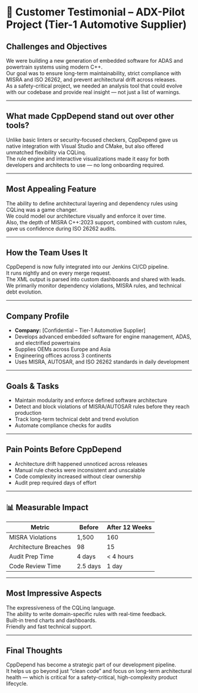 # 🚗 Customer Testimonial – ADX-Pilot Project (Tier-1 Automotive Supplier)

## Challenges and Objectives

We were building a new generation of embedded software for ADAS and powertrain systems using modern C++.  
Our goal was to ensure long-term maintainability, strict compliance with MISRA and ISO 26262, and prevent architectural drift across releases.  
As a safety-critical project, we needed an analysis tool that could evolve with our codebase and provide real insight — not just a list of warnings.

---

## What made CppDepend stand out over other tools?

Unlike basic linters or security-focused checkers, CppDepend gave us native integration with Visual Studio and CMake, but also offered unmatched flexibility via CQLinq.  
The rule engine and interactive visualizations made it easy for both developers and architects to use — no long onboarding required.

---

## Most Appealing Feature

The ability to define architectural layering and dependency rules using CQLinq was a game changer.  
We could model our architecture visually and enforce it over time.  
Also, the depth of MISRA C++:2023 support, combined with custom rules, gave us confidence during ISO 26262 audits.

---

## How the Team Uses It

CppDepend is now fully integrated into our Jenkins CI/CD pipeline.  
It runs nightly and on every merge request.  
The XML output is parsed into custom dashboards and shared with leads.  
We primarily monitor dependency violations, MISRA rules, and technical debt evolution.

---

## Company Profile

- **Company:** [Confidential – Tier-1 Automotive Supplier]  
- Develops advanced embedded software for engine management, ADAS, and electrified powertrains  
- Supplies OEMs across Europe and Asia  
- Engineering offices across 3 continents  
- Uses MISRA, AUTOSAR, and ISO 26262 standards in daily development

---

## Goals & Tasks

- Maintain modularity and enforce defined software architecture  
- Detect and block violations of MISRA/AUTOSAR rules before they reach production  
- Track long-term technical debt and trend evolution  
- Automate compliance checks for audits

---

## Pain Points Before CppDepend

- Architecture drift happened unnoticed across releases  
- Manual rule checks were inconsistent and unscalable  
- Code complexity increased without clear ownership  
- Audit prep required days of effort

---

## 📊 Measurable Impact

| Metric                  | Before   | After 12 Weeks |
|-------------------------|----------|----------------|
| MISRA Violations        | 1,500    | 160            |
| Architecture Breaches   | 98       | 15             |
| Audit Prep Time         | 4 days   | < 4 hours      |
| Code Review Time        | 2.5 days | 1 day          |

---

## Most Impressive Aspects

The expressiveness of the CQLinq language.  
The ability to write domain-specific rules with real-time feedback.  
Built-in trend charts and dashboards.  
Friendly and fast technical support.

---

## Final Thoughts

CppDepend has become a strategic part of our development pipeline.  
It helps us go beyond just “clean code” and focus on long-term architectural health — which is critical for a safety-critical, high-complexity product lifecycle.

